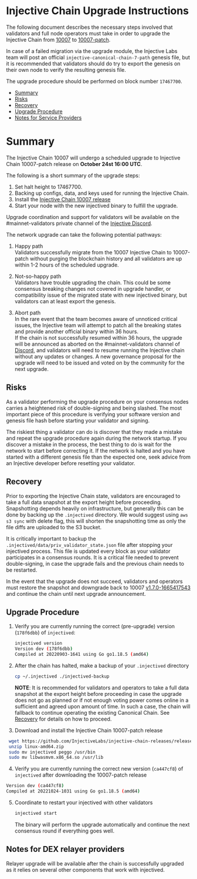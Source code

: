 # Injective Chain Upgrade Instructions

The following document describes the necessary steps involved that validators and full node operators must take in order to upgrade the Injective Chain from [10007](https://github.com/InjectiveLabs/injective-chain-releases/releases/tag/v1.7.0-1665417543) to [10007-patch](https://github.com/InjectiveLabs/injective-chain-releases/releases/tag/v1.7.0-1666607351). 

In case of a failed migration via the upgrade module, the Injective Labs team will post an official `injective-canonical-chain-7-path` genesis file, but it is recommended that validators should do try to export the genesis on their own node to verify the resulting genesis file.

The upgrade procedure should be performed on block number `17467700`.

- [Summary](#summary)
- [Risks](#risks)
- [Recovery](#recovery)
- [Upgrade Procedure](#upgrade-procedure)
- [Notes for Service Providers](#notes-for-DEX-relayer-providers)

# Summary

The Injective Chain 10007 will undergo a scheduled upgrade to Injective Chain 10007-patch release on  **October 24st 16:00 UTC**.

The following is a short summary of the upgrade steps:

1. Set halt height to 17467700.
2. Backing up configs, data, and keys used for running the Injective Chain.
3. Install the [Injective Chain 10007 release](https://github.com/InjectiveLabs/injective-chain-releases/releases/tag/v1.7.0-1666607351)
4. Start your node with the new injectived binary to fulfill the upgrade.

Upgrade coordination and support for validators will be available on the #mainnet-validators private channel of the [Injective Discord](https://discord.gg/injective).

The network upgrade can take the following potential pathways:
1. Happy path  
Validators successfully migrate from the 10007 Injective Chain to 10007-patch without purging the blockchain history and all validators are up within 1-2 hours of the scheduled upgrade.

2. Not-so-happy path  
Validators have trouble upgrading the chain. This could be some consensus breaking changes not covered in upgrade handler, or compatibility issue of the migrated state with new injectived binary, but validators can at least export the genesis.

3. Abort path  
In the rare event that the team becomes aware of unnoticed critical issues, the Injective team will attempt to patch all the breaking states and provide another official binary within 36 hours.  
If the chain is not successfully resumed within 36 hours, the upgrade will be announced as aborted on the #mainnet-validators channel of [Discord](https://discord.gg/injective), and validators will need to resume running the Injective chain without any updates or changes. A new governance proposal for the upgrade will need to be issued and voted on by the community for the next upgrade.

## Risks

As a validator performing the upgrade procedure on your consensus nodes carries a heightened risk of
double-signing and being slashed. The most important piece of this procedure is verifying your
software version and genesis file hash before starting your validator and signing.

The riskiest thing a validator can do is discover that they made a mistake and repeat the upgrade
procedure again during the network startup. If you discover a mistake in the process, the best thing
to do is wait for the network to start before correcting it. If the network is halted and you have
started with a different genesis file than the expected one, seek advice from an Injective developer
before resetting your validator.

## Recovery

Prior to exporting the Injective Chain state, validators are encouraged to take a full data snapshot at the
export height before proceeding. Snapshotting depends heavily on infrastructure, but generally this
can be done by backing up the `.injectived` directory. We would suggest using `aws s3 sync` with delete flag, this will shorten the snapshotting time as only the file diffs are uploaded to the S3 bucket.

It is critically important to backup the `.injectived/data/priv_validator_state.json` file after stopping your injectived process. This file is updated every block as your validator participates in a consensus rounds. It is a critical file needed to prevent double-signing, in case the upgrade fails and the previous chain needs to be restarted.

In the event that the upgrade does not succeed, validators and operators must restore the snapshot and downgrade back to
10007 [v1.7.0-1665417543]( https://github.com/InjectiveLabs/injective-chain-releases/releases/download/v1.7.0-1665417543/linux-amd64.zip)  and continue the chain until next upgrade announcement.

## Upgrade Procedure

1. Verify you are currently running the correct (pre-upgrade) version (`178f6dbb`) of `injectived`:
   ```bash
   injectived version
   Version dev (178f6dbb)
   Compiled at 20220903-1641 using Go go1.18.5 (amd64)
   ```

2. After the chain has halted, make a backup of your `.injectived` directory
    ```bash
    cp ~/.injectived ./injectived-backup
    ```
   **NOTE**: It is recommended for validators and operators to take a full data snapshot at the export
   height before proceeding in case the upgrade does not go as planned or if not enough voting power
   comes online in a sufficient and agreed upon amount of time. In such a case, the chain will fallback
   to continue operating the existing Canonical Chain. See [Recovery](#recovery) for details on how to proceed.

3. Download and install the Injective Chain 10007-patch release
  ```bash
   wget https://github.com/InjectiveLabs/injective-chain-releases/releases/download/v1.7.0-1666607351/linux-amd64.zip
   unzip linux-amd64.zip
   sudo mv injectived peggo /usr/bin
   sudo mv libwasmvm.x86_64.so /usr/lib
  ```

4. Verify you are currently running the correct new version (`ca447cf8`) of `injectived` after downloading the 10007-patch release
```bash
Version dev (ca447cf8)
Compiled at 20221024-1031 using Go go1.18.5 (amd64)
```
5. Coordinate to restart your injectived with other validators
   ```bash
   injectived start
   ```
   The binary will perform the upgrade automatically and continue the next consensus round if everything goes well.

## Notes for DEX relayer providers
Relayer upgrade will be available after the chain is successfully upgraded as it relies on several other components that work with injectived.
